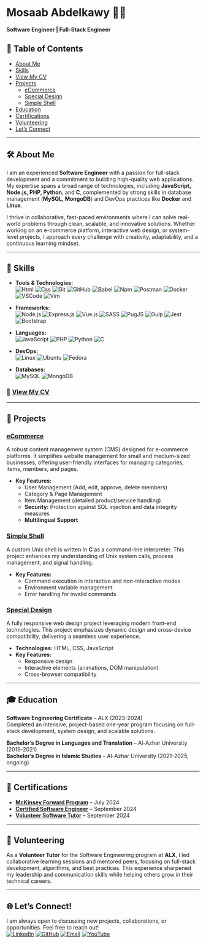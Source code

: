 # Mosaab Abdelkawy 👨‍💻

**Software Engineer | Full-Stack Engineer** 



## 📑 Table of Contents
- [About Me](#-about-me)
- [Skills](#-skills)
- [View My CV](#-view-my-cv)
- [Projects](#-projects)
  - [eCommerce](#ecommerce)
  - [Special Design](#special-design)
  - [Simple Shell](#simple-shell)
- [Education](#-education)
- [Certifications](#-certifications)
- [Volunteering](#-volunteering)
- [Let’s Connect](#-lets-connect)

---

## 🛠️ About Me

I am an experienced **Software Engineer** with a passion for full-stack development and a commitment to building high-quality web applications. My expertise spans a broad range of technologies, including **JavaScript, Node.js, PHP, Python**, and **C**, complemented by strong skills in database management (**MySQL, MongoDB**) and DevOps practices like **Docker** and **Linux**.

I thrive in collaborative, fast-paced environments where I can solve real-world problems through clean, scalable, and innovative solutions. Whether working on an e-commerce platform, interactive web design, or system-level projects, I approach every challenge with creativity, adaptability, and a continuous learning mindset.

---

## 🧰 Skills

- **Tools & Technologies:**  
  ![Html](https://skillicons.dev/icons?i=html)
  ![Css](https://skillicons.dev/icons?i=css)
  ![Git](https://skillicons.dev/icons?i=git)
  ![GitHub](https://skillicons.dev/icons?i=github)
  ![Babel](https://skillicons.dev/icons?i=babel)
  ![Npm](https://skillicons.dev/icons?i=npm)
  ![Postman](https://skillicons.dev/icons?i=postman)
  ![Docker](https://skillicons.dev/icons?i=docker)
  ![VSCode](https://skillicons.dev/icons?i=vscode)
  ![Vim](https://skillicons.dev/icons?i=vim)
  
- **Frameworks:**  
  ![Node.js](https://skillicons.dev/icons?i=nodejs)
  ![Express.js](https://skillicons.dev/icons?i=express)
  ![Vue.js](https://skillicons.dev/icons?i=vue)
  ![SASS](https://skillicons.dev/icons?i=sass)
  ![PugJS](https://skillicons.dev/icons?i=pug)
  ![Gulp](https://skillicons.dev/icons?i=gulp)
  ![Jest](https://skillicons.dev/icons?i=jest)
  ![Bootstrap](https://skillicons.dev/icons?i=bootstrap)

- **Languages:**  
  ![JavaScript](https://skillicons.dev/icons?i=js) 
  ![PHP](https://skillicons.dev/icons?i=php) 
  ![Python](https://skillicons.dev/icons?i=python) 
  ![C](https://skillicons.dev/icons?i=c)

- **DevOps:**  
  ![Linux](https://skillicons.dev/icons?i=linux)
  ![Ubuntu](https://skillicons.dev/icons?i=ubuntu)
  ![Fedora](https://skillicons.dev/icons?i=redhat)
  
- **Databases:**  
  ![MySQL](https://skillicons.dev/icons?i=mysql)
  ![MongoDB](https://skillicons.dev/icons?i=mongodb)

### 📄 [View My CV](https://drive.google.com/file/d/1__UaGWFQYJgXQABUYH1LsA-NtH09bWh5/view?usp=sharing)

---

## 📂 Projects

### [eCommerce](https://github.com/Mos3aB696/eCommerce)  
A robust content management system (CMS) designed for e-commerce platforms. It simplifies website management for small and medium-sized businesses, offering user-friendly interfaces for managing categories, items, members, and pages. 

- **Key Features:**  
  - User Management (Add, edit, approve, delete members)  
  - Category & Page Management  
  - Item Management (detailed product/service handling)  
  - **Security:** Protection against SQL injection and data integrity measures  
  - **Multilingual Support**
 
### [Simple Shell](https://github.com/Mos3aB696/simple_shell)  
A custom Unix shell is written in **C** as a command-line interpreter. This project enhances my understanding of Unix system calls, process management, and signal handling.

- **Key Features:**  
  - Command execution in interactive and non-interactive modes  
  - Environment variable management  
  - Error handling for invalid commands

### [Special Design](https://github.com/Mos3aB696/Special_Design)  
A fully responsive web design project leveraging modern front-end technologies. This project emphasizes dynamic design and cross-device compatibility, delivering a seamless user experience.

- **Technologies:** HTML, CSS, JavaScript  
- **Key Features:**  
  - Responsive design  
  - Interactive elements (animations, DOM manipulation)  
  - Cross-browser compatibility

---

## 🎓 Education

**Software Engineering Certificate** – ALX (2023-2024)  
Completed an intensive, project-based one-year program focusing on full-stack development, system design, and scalable solutions.

**Bachelor’s Degree in Languages and Translation** – Al-Azhar University (2019-2021)  
**Bachelor’s Degree in Islamic Studies** – Al-Azhar University (2021-2025, ongoing)

---

## 🏅 Certifications

- [**McKinsey Forward Program**](https://www.credly.com/badges/a43ada77-f290-4f7f-98db-7b3c0d29acbc/public_url) – July 2024  
- [**Certified Software Engineer**](https://intranet.alxswe.com/certificates/my8JLsM7xE) – September 2024  
- [**Volunteer Software Tutor**](https://drive.google.com/file/d/1fJOBmGNiuYgMoTaZldSfuN-T_C7GsnKO/view?usp=sharing) – September 2024  

---

## 🤝 Volunteering

As a **Volunteer Tutor** for the Software Engineering program at **ALX**, I led collaborative learning sessions and mentored peers, focusing on full-stack development, algorithms, and best practices. This experience sharpened my leadership and communication skills while helping others grow in their technical careers.

---

## 🌐 Let’s Connect!

I am always open to discussing new projects, collaborations, or opportunities. Feel free to reach out!  
[![LinkedIn](https://skillicons.dev/icons?i=linkedin)](https://www.linkedin.com/in/mosaab-abdelkawy/) [![GitHub](https://skillicons.dev/icons?i=github)](https://github.com/Mos3aB696) [![Email](https://skillicons.dev/icons?i=gmail)](mailto:mos3ab696@gmail.com) [![YouTube](https://skillicons.dev/icons?i=youtube)](https://youtube.com/@tapseta696?si=6yK4yP-dkgDeOgOe)

